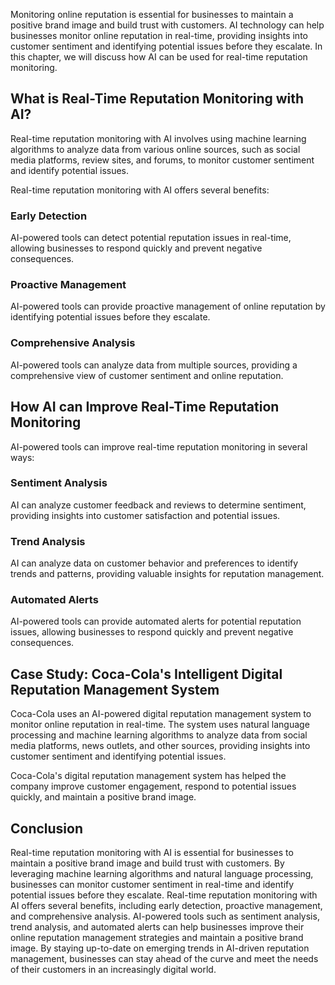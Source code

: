 
Monitoring online reputation is essential for businesses to maintain a positive brand image and build trust with customers. AI technology can help businesses monitor online reputation in real-time, providing insights into customer sentiment and identifying potential issues before they escalate. In this chapter, we will discuss how AI can be used for real-time reputation monitoring.

What is Real-Time Reputation Monitoring with AI?
------------------------------------------------

Real-time reputation monitoring with AI involves using machine learning algorithms to analyze data from various online sources, such as social media platforms, review sites, and forums, to monitor customer sentiment and identify potential issues.

Real-time reputation monitoring with AI offers several benefits:

### Early Detection

AI-powered tools can detect potential reputation issues in real-time, allowing businesses to respond quickly and prevent negative consequences.

### Proactive Management

AI-powered tools can provide proactive management of online reputation by identifying potential issues before they escalate.

### Comprehensive Analysis

AI-powered tools can analyze data from multiple sources, providing a comprehensive view of customer sentiment and online reputation.

How AI can Improve Real-Time Reputation Monitoring
--------------------------------------------------

AI-powered tools can improve real-time reputation monitoring in several ways:

### Sentiment Analysis

AI can analyze customer feedback and reviews to determine sentiment, providing insights into customer satisfaction and potential issues.

### Trend Analysis

AI can analyze data on customer behavior and preferences to identify trends and patterns, providing valuable insights for reputation management.

### Automated Alerts

AI-powered tools can provide automated alerts for potential reputation issues, allowing businesses to respond quickly and prevent negative consequences.

Case Study: Coca-Cola's Intelligent Digital Reputation Management System
------------------------------------------------------------------------

Coca-Cola uses an AI-powered digital reputation management system to monitor online reputation in real-time. The system uses natural language processing and machine learning algorithms to analyze data from social media platforms, news outlets, and other sources, providing insights into customer sentiment and identifying potential issues.

Coca-Cola's digital reputation management system has helped the company improve customer engagement, respond to potential issues quickly, and maintain a positive brand image.

Conclusion
----------

Real-time reputation monitoring with AI is essential for businesses to maintain a positive brand image and build trust with customers. By leveraging machine learning algorithms and natural language processing, businesses can monitor customer sentiment in real-time and identify potential issues before they escalate. Real-time reputation monitoring with AI offers several benefits, including early detection, proactive management, and comprehensive analysis. AI-powered tools such as sentiment analysis, trend analysis, and automated alerts can help businesses improve their online reputation management strategies and maintain a positive brand image. By staying up-to-date on emerging trends in AI-driven reputation management, businesses can stay ahead of the curve and meet the needs of their customers in an increasingly digital world.

